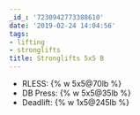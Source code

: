 ```yaml
---
_id_: '7230942773388610'
date: '2019-02-24 14:04:56'
tags:
- lifting
- stronglifts
title: Stronglifts 5x5 B
---
```


- RLESS:    {% w 5x5@70lb %}
- DB Press:    {% w 5x5@35lb %}
- Deadlift: {% w 1x5@245lb %}
